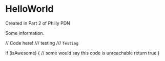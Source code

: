 # HelloWorld
Created in Part 2 of Philly PDN

Some information.

// Code here!
/// testing ///
``` Testing ```


if (isAwesome) {
    // some would say this code is unreachable
    return true
}